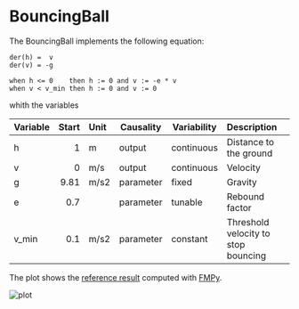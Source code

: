 # BouncingBall

The BouncingBall implements the following equation:

```
der(h) =  v
der(v) = -g

when h <= 0    then h := 0 and v := -e * v
when v < v_min then h := 0 and v := 0
```

whith the variables

| Variable | Start | Unit | Causality | Variability | Description    
|:---------| -----:|:-----|-----------|-------------|:---------------
| h        |     1 | m    | output    | continuous  | Distance to the ground
| v        |     0 | m/s  | output    | continuous  | Velocity
| g        |  9.81 | m/s2 | parameter | fixed       | Gravity        
| e        |   0.7 |      | parameter | tunable     | Rebound factor
| v_min    |   0.1 | m/s2 | parameter | constant    | Threshold velocity to stop bouncing

The plot shows the [reference result](BouncingBall_ref.csv) computed with [FMPy](https://github.com/CATIA-Systems/FMPy).

![plot](BouncingBall_ref.svg)
